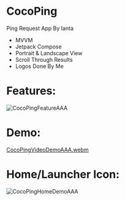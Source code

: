 # CocoPing
Ping Request App By Ianta
- MVVM
- Jetpack Compose
- Portrait & Landscape View
- Scroll Through Results
- Logos Done By Me

# Features:
![CocoPingFeatureAAA](https://github.com/ianttta/CocoPing/assets/135581442/6d6ecde6-112a-45d4-949a-47210b5a7823)

# Demo:
[CocoPingVideoDemoAAA.webm](https://github.com/ianttta/CocoPing/assets/135581442/78f31695-d064-477c-ab5e-b54d74a94d88)

# Home/Launcher Icon:
![CocoPingHomeDemoAAA](https://github.com/ianttta/CocoPing/assets/135581442/8be26cb6-e397-4555-962d-8f85f81e5a25)
